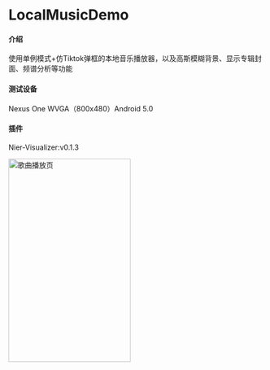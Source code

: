 # LocalMusicDemo

#### 介绍
使用单例模式+仿Tiktok弹框的本地音乐播放器，以及高斯模糊背景、显示专辑封面、频谱分析等功能

#### 测试设备
Nexus One WVGA（800x480）Android 5.0

#### 插件
Nier-Visualizer:v0.1.3


<img src="https://img-blog.csdnimg.cn/20210611213439878.gif " width="240" height="400"  alt="歌曲播放页"/><br/>
